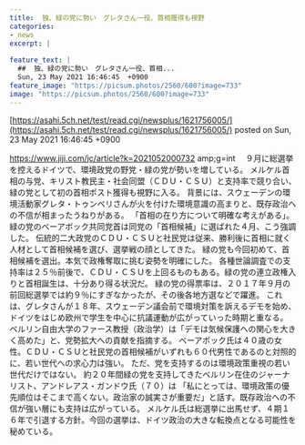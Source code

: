 ```yaml
---
title:  独、緑の党に勢い　グレタさん一役、首相獲得も視野  
categories:
- news
excerpt: |
  
feature_text: |
  ##  独、緑の党に勢い　グレタさん一役、首相...
  Sun, 23 May 2021 16:46:45  +0900
feature_image: "https://picsum.photos/2560/600?image=733"
image: "https://picsum.photos/2560/600?image=733"
---
```


[https://asahi.5ch.net/test/read.cgi/newsplus/1621756005/](https://asahi.5ch.net/test/read.cgi/newsplus/1621756005/)
posted on Sun, 23 May 2021 16:46:45  +0900

<!--more-->

https://www.jiji.com/jc/article?k=2021052000732 amp;g=int 　９月に総選挙を控えるドイツで、環境政党の野党・緑の党が勢いを増している。 メルケル首相の与党、キリスト教民主・社会同盟（ＣＤＵ・ＣＳＵ）と支持率で競り合い、緑の党として初の首相ポスト獲得も視野に入る。 背景には、スウェーデンの環境活動家グレタ・トゥンベリさんが火を付けた環境意識の高まりと、既存政治への不信が相まったうねりがある。 「首相の在り方について明確な考えがある」。 緑の党のベーアボック共同党首は同党の「首相候補」に選ばれた４月、こう強調した。 伝統的二大政党のＣＤＵ・ＣＳＵと社民党は従来、勝利後に首相に就く人材として首相候補を選び、選挙戦の顔としてきた。 緑の党も今回初めて、首相候補を選出。本気で政権奪取に挑む姿勢を明確にした。 各種世論調査での支持率は２５％前後で、ＣＤＵ・ＣＳＵを上回るものもある。緑の党の連立政権入りと首相誕生は、十分あり得る状況だ。 緑の党の得票率は、２０１７年９月の前回総選挙では約９％にすぎなかったが、その後各地方選などで躍進。 これは、グレタさんが１８年、スウェーデン議会前で環境対策を訴えるデモを始め、ドイツをはじめ欧州で学生を中心に抗議運動が広がっていった時期と重なる。 ベルリン自由大学のファース教授（政治学）は「デモは気候保護への関心を大きく高めた」と、党勢拡大への貢献を指摘する。 ベーアボック氏は４０歳の女性。ＣＤＵ・ＣＳＵと社民党の首相候補がいずれも６０代男性であるのと対照的に、若い世代への求心力は強い。 ただ、党を支持するのは環境政策重視の若い世代だけではない。 約２０年間緑の党を支持してきたベルリン在住のジャーナリスト、アンドレアス・ガンドウ氏（７０）は 「私にとっては、環境政策の優先順位はそこまで高くない。政治家の誠実さが重要だ」と話す。既存政治への不信が強い層にも支持は広がっている。 メルケル氏は総選挙に出馬せず、４期１６年で引退する方針。今回の選挙は、ドイツ政治の大きな転換点となる可能性を秘めている。

